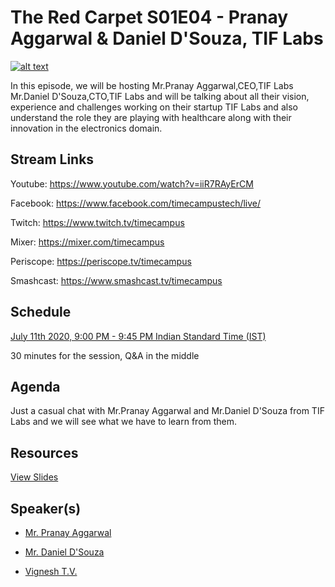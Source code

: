 # The Red Carpet S01E04 - Pranay Aggarwal & Daniel D'Souza, TIF Labs

[![alt text](TRC-S01E04.gif "Watch/Subscribe to the video")](https://www.youtube.com/watch?v=iiR7RAyErCM)

In this episode, we will be hosting Mr.Pranay Aggarwal,CEO,TIF Labs Mr.Daniel D'Souza,CTO,TIF Labs and will be talking about all their vision, experience and challenges working on their startup TIF Labs and also understand the role they are playing with healthcare along with their innovation in the electronics domain.

## Stream Links

Youtube: https://www.youtube.com/watch?v=iiR7RAyErCM

Facebook: https://www.facebook.com/timecampustech/live/

Twitch: https://www.twitch.tv/timecampus

Mixer: https://mixer.com/timecampus

Periscope: https://periscope.tv/timecampus

Smashcast: https://www.smashcast.tv/timecampus

## Schedule

[July 11th 2020, 9:00 PM - 9:45 PM Indian Standard Time (IST)](https://calendar.google.com/event?action=TEMPLATE&tmeid=MGYyc21paWF1ZTl0Y2JjM2IzN2tkY3FsYWlfMjAyMDA3MTFUMTUzMDAwWiB0aW1lY2FtcHVzLmNvbV8zaHE0cHRrczBsZTJybmQwajAxbzYwMTRhZ0Bn&tmsrc=timecampus.com_3hq4ptks0le2rnd0j01o6014ag%40group.calendar.google.com)

30 minutes for the session, Q&A in the middle

## Agenda

Just a casual chat with Mr.Pranay Aggarwal and Mr.Daniel D'Souza from TIF Labs and we will see what we have to learn from them.

## Resources

[View Slides](https://docs.google.com/presentation/d/1fEjQkwuJ7Bsl3JPQWlMDn8JCxTx45pJhgW2EmafuG74/edit?usp=sharing)

## Speaker(s)

- [Mr. Pranay Aggarwal](https://www.linkedin.com/in/pranay-agarwal-9947366b/)

- [Mr. Daniel D'Souza](https://www.linkedin.com/in/danieldsouza93/)

- [Vignesh T.V.](http://tvvignesh.com/)